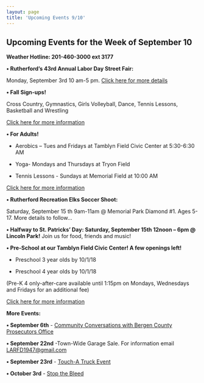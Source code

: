 ```yaml
---
layout: page
title: 'Upcoming Events 9/10'
---
```

 
## Upcoming Events for the Week of September 10 

**Weather Hotline: 201-460-3000 ext 3177**

**• Rutherford’s 43rd Annual Labor Day Street Fair:** 

Monday, September 3rd 10 am-5 pm. [Click here for more details](/labor-day-street-fair/)


**• Fall Sign-ups!** 

Cross Country, Gymnastics, Girls Volleyball, Dance, Tennis Lessons,
Basketball and Wrestling

[Click here for more information](/departments/recreation/sports-and-activities/childrens-catalog/)


**• For Adults!** 

- Aerobics – Tues and Fridays at Tamblyn Field Civic Center at 5:30-6:30 AM

- Yoga-  Mondays and Thursdays at Tryon Field

- Tennis Lessons - Sundays at Memorial Field at 10:00 AM

[Click here for more information](/departments/recreation/sports-and-activities/adult-catalog/)

**• Rutherford Recreation Elks Soccer Shoot:** 

Saturday, September 15 th 9am-11am @ Memorial Park Diamond #1. Ages 5-17. More details to follow…

**• Halfway to St. Patricks’ Day: Saturday, September 15th 12noon – 6pm @ Lincoln Park!**
Join us for food, friends and music!

**• Pre-School at our Tamblyn Field Civic Center! A few openings left!**

- Preschool 3 year olds by 10/1/18

- Preschool 4 year olds by 10/1/18

(Pre-K 4 only-after-care available until 1:15pm on Mondays, Wednesdays and Fridays for
an additional fee)

[Click here for more information](/departments/recreation/sports-and-activities/childrens-catalog/)

**More Events:**

**• September 6th** - [Community Conversations with Bergen County Prosecutors Office](https://storage.googleapis.com/static.rutherford-nj.com/police/Opioids%20Townhall%20invitation.pdf)

**• September 22nd** -Town-Wide Garage Sale. For information email LARFD1947@gmail.com

**• September 23rd** - [Touch-A Truck Event](https://storage.googleapis.com/static.rutherford-nj.com/recreation/Touch%20a%20truck.pdf)

**• October 3rd** - [Stop the Bleed](https://storage.googleapis.com/static.rutherford-nj.com/recreation/Stop%20the%20Bleed%20Flyer.pdf)

